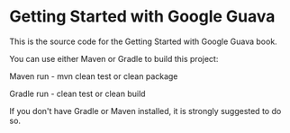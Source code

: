 # Getting Started with Google Guava

This is the source code for the Getting Started with Google Guava book.

You can use either Maven or Gradle to build this project:

Maven run - mvn clean test or clean package

Gradle run - clean test or clean build

If you don't have Gradle or Maven installed, it is strongly suggested to do so.
